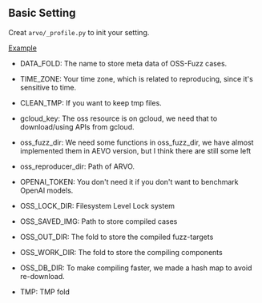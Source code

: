 
## Basic Setting

Creat `arvo/_profile.py` to init your setting. 

[Example](./profile.template)

- DATA_FOLD: The name to store meta data of OSS-Fuzz cases.
- TIME_ZONE: Your time zone, which is related to reproducing, since it's sensitive to time.
- CLEAN_TMP: If you want to keep tmp files.
- gcloud_key: The oss resource is on gcloud, we need that to download/using APIs from gcloud. 
- oss_fuzz_dir: We need some functions in oss_fuzz_dir, we have almost implemented them in AEVO version, but I think there are still some left
- oss_reproducer_dir: Path of ARVO.

- OPENAI_TOKEN: You don't need it if you don't want to benchmark OpenAI models.
- OSS_LOCK_DIR: Filesystem Level Lock system
- OSS_SAVED_IMG: Path to store compiled cases
- OSS_OUT_DIR: The fold to store the compiled fuzz-targets
- OSS_WORK_DIR:  The fold to store the compiling components
- OSS_DB_DIR: To make compiling faster, we made a hash map to avoid re-download.
- TMP: TMP fold
